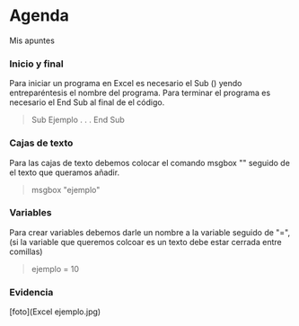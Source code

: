 # Agenda
Mis apuntes

### Inicio y final
Para iniciar un programa en Excel es necesario el Sub () yendo entreparéntesis el nombre del programa.
Para terminar el programa es necesario el End Sub al final de el código.
>Sub Ejemplo
>.
>.
>.
>End Sub

### Cajas de texto
Para las cajas de texto debemos colocar el comando msgbox "" seguido de el texto que queramos añadir.
>msgbox "ejemplo"

### Variables
Para crear variables debemos darle un nombre a la variable seguido de "=", (si la variable que queremos colcoar es un texto
debe estar cerrada entre comillas)
>ejemplo = 10

### Evidencia

[foto](Excel ejemplo.jpg)
